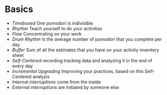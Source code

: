 # Basics

- *Timeboxed*                 One pomodori is indivisible
- *Rhythm*                    Teach yourself to do your activities
- *Flow*                      Concentrating on your work
- *Drum Rhythm*               Is the average number of pomodori that you complete per day
- *Buffer*                    Sum of all the estimates that you have on your activity inventory sheet
- *Self-Centered*             recording tracking data and analyzing it in the end of every day
- *Incremental Upgrading*     Improving your practices, based on this Self-Centered analysis
- *Internal interruptions*    come from the inside
- *External interruptions*    are initiated by someone else
